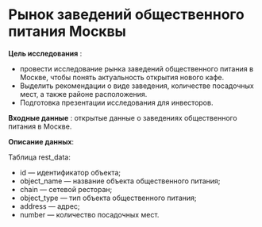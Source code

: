# Рынок заведений общественного питания Москвы

**Цель исследования** :
-  провести исследование рынка заведений общественного питания в Москве, чтобы понять актуальность открытия нового кафе.
- Выделить рекомендации о виде заведения, количестве посадочных мест, а также районе расположения.  
- Подготовка презентации исследования для инвесторов.


**Входные данные** : открытые данные о заведениях общественного питания в Москве.
    
**Описание данных**:

Таблица rest_data:
- id — идентификатор объекта;
- object_name — название объекта общественного питания;
- chain — сетевой ресторан;
- object_type — тип объекта общественного питания;
- address — адрес;
- number — количество посадочных мест.

